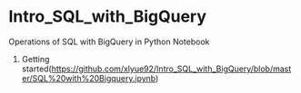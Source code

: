 # Intro_SQL_with_BigQuery
Operations of SQL with BigQuery in Python Notebook
1. Getting started(https://github.com/xlyue92/Intro_SQL_with_BigQuery/blob/master/SQL%20with%20Bigquery.ipynb)
